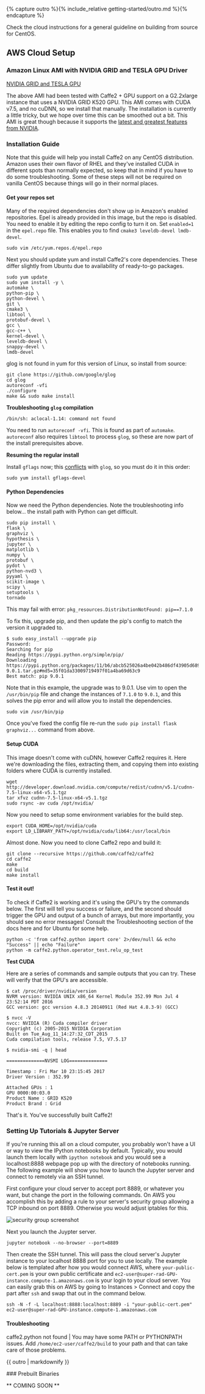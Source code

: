 {% capture outro %}{% include_relative getting-started/outro.md %}{% endcapture %}

<block class="centos prebuilt" />

<block class="centos docker" />

<block class="centos compile" />

Check the cloud instructions for a general guideline on building from source for CentOS.

<block class="centos cloud" />

## AWS Cloud Setup

### Amazon Linux AMI with NVIDIA GRID and TESLA GPU Driver

[NVIDIA GRID and TESLA GPU](https://aws.amazon.com/marketplace/pp/B00FYCDDTE?qid=1489162823246&sr=0-1&ref_=srh_res_product_title)

The above AMI had been tested with Caffe2 + GPU support on a G2.2xlarge instance that uses a NVIDIA GRID K520 GPU. This AMI comes with CUDA v7.5, and no cuDNN, so we install that manually. The installation is currently a little tricky, but we hope over time this can be smoothed out a bit. This AMI is great though because it supports the [latest and greatest features from NVIDIA](http://docs.aws.amazon.com/AWSEC2/latest/UserGuide/accelerated-computing-instances.html).

### Installation Guide

Note that this guide will help you install Caffe2 on any CentOS distribution. Amazon uses their own flavor of RHEL and they've installed CUDA in different spots than normally expected, so keep that in mind if you have to do some troubleshooting. Some of these steps will not be required on vanilla CentOS because things will go in their normal places.

#### Get your repos set

Many of the required dependencies don't show up in Amazon's enabled repositories. Epel is already provided in this image, but the repo is disabled. You need to enable it by editing the repo config to turn it on. Set `enabled=1` in the `epel.repo` file. This enables you to find `cmake3 leveldb-devel lmdb-devel`.

```
sudo vim /etc/yum.repos.d/epel.repo
```

Next you should update yum and install Caffe2's core dependencies. These differ slightly from Ubuntu due to availability of ready-to-go packages.

```
sudo yum update
sudo yum install -y \
automake \
python-pip \
python-devel \
git \
cmake3 \
libtool \
protobuf-devel \
gcc \
gcc-c++ \
kernel-devel \
leveldb-devel \
snappy-devel \
lmdb-devel
```

glog is not found in yum for this version of Linux, so install from source:

```
git clone https://github.com/google/glog
cd glog
autoreconf -vfi
./configure
make && sudo make install
```

**Troubleshooting `glog` compilation**

`/bin/sh: aclocal-1.14: command not found`

You need to run `autoreconf -vfi`. This is found as part of `automake`. `autoreconf` also requires `libtool` to process `glog`, so these are now part of the install prerequisites above.

**Resuming the regular install**

Install `gflags` now; this [conflicts](https://github.com/google/glog/issues/140) with `glog`, so you must do it in this order:

```
sudo yum install gflags-devel
```

#### Python Dependencies

Now we need the Python dependencies. Note the troubleshooting info below... the install path with Python can get difficult.

```
sudo pip install \
flask \
graphviz \
hypothesis \
jupyter \
matplotlib \
numpy \
protobuf \
pydot \
python-nvd3 \
pyyaml \
scikit-image \
scipy \
setuptools \
tornado
```

This may fail with error:
`pkg_resources.DistributionNotFound: pip==7.1.0`

To fix this, upgrade pip, and then update the pip's config to match the version it upgraded to.

```
$ sudo easy_install --upgrade pip
Password:
Searching for pip
Reading https://pypi.python.org/simple/pip/
Downloading https://pypi.python.org/packages/11/b6/abcb525026a4be042b486df43905d6893fb04f05aac21c32c638e939e447/pip-9.0.1.tar.gz#md5=35f01da33009719497f01a4ba69d63c9
Best match: pip 9.0.1
```

Note that in this example, the upgrade was to 9.0.1. Use vim to open the `/usr/bin/pip` file and change the instances of `7.1.0` to `9.0.1`, and this solves the pip error and will allow you to install the dependencies.

```
sudo vim /usr/bin/pip
```

Once you've fixed the config file re-run the `sudo pip install flask graphviz...` command from above.

#### Setup CUDA

This image doesn't come with cuDNN, however Caffe2 requires it. Here we're downloading the files, extracting them, and copying them into existing folders where CUDA is currently installed.

```
wget http://developer.download.nvidia.com/compute/redist/cudnn/v5.1/cudnn-7.5-linux-x64-v5.1.tgz
tar xfvz cudnn-7.5-linux-x64-v5.1.tgz
sudo rsync -av cuda /opt/nvidia/
```

Now you need to setup some environment variables for the build step.

```
export CUDA_HOME=/opt/nvidia/cuda
export LD_LIBRARY_PATY=/opt/nvidia/cuda/lib64:/usr/local/bin
```

Almost done. Now you need to clone Caffe2 repo and build it:

```
git clone --recursive https://github.com/caffe2/caffe2
cd caffe2
make
cd build
make install
```

#### Test it out!

To check if Caffe2 is working and it's using the GPU's try the commands below. The first will tell you success or failure, and the second should trigger the GPU and output of a bunch of arrays, but more importantly, you should see no error messages! Consult the Troubleshooting section of the docs here and for Ubuntu for some help.

```
python -c 'from caffe2.python import core' 2>/dev/null && echo "Success" || echo "Failure"
python -m caffe2.python.operator_test.relu_op_test
```

**Test CUDA**

Here are a series of commands and sample outputs that you can try. These will verify that the GPU's are accessible.

```
$ cat /proc/driver/nvidia/version
NVRM version: NVIDIA UNIX x86_64 Kernel Module 352.99 Mon Jul 4 23:52:14 PDT 2016
GCC version: gcc version 4.8.3 20140911 (Red Hat 4.8.3-9) (GCC)

$ nvcc -V
nvcc: NVIDIA (R) Cuda compiler driver
Copyright (c) 2005-2015 NVIDIA Corporation
Built on Tue_Aug_11_14:27:32_CDT_2015
Cuda compilation tools, release 7.5, V7.5.17

$ nvidia-smi -q | head

==============NVSMI LOG==============

Timestamp : Fri Mar 10 23:15:45 2017
Driver Version : 352.99

Attached GPUs : 1
GPU 0000:00:03.0
Product Name : GRID K520
Product Brand : Grid
```

That's it. You've successfully built Caffe2!

### Setting Up Tutorials & Jupyter Server

If you're running this all on a cloud computer, you probably won't have a UI or way to view the IPython notebooks by default. Typically, you would launch them locally with `ipython notebook` and you would see a localhost:8888 webpage pop up with the directory of notebooks running. The following example will show you how to launch the Jupyter server and connect to remotely via an SSH tunnel.

First configure your cloud server to accept port 8889, or whatever you want, but change the port in the following commands. On AWS you accomplish this by adding a rule to your server's security group allowing a TCP inbound on port 8889. Otherwise you would adjust iptables for this.

![security group screenshot](../static/images/security-group-jupyter.png)

Next you launch the Juypter server.

```
jupyter notebook --no-browser --port=8889
```

Then create the SSH tunnel. This will pass the cloud server's Jupyter instance to your localhost 8888 port for you to use locally. The example below is templated after how you would connect AWS, where `your-public-cert.pem` is your own public certificate and `ec2-user@super-rad-GPU-instance.compute-1.amazonaws.com` is your login to your cloud server. You can easily grab this on AWS by going to Instances > Connect and copy the part after `ssh` and swap that out in the command below.

```
ssh -N -f -L localhost:8888:localhost:8889 -i "your-public-cert.pem" ec2-user@super-rad-GPU-instance.compute-1.amazonaws.com
```

#### Troubleshooting

caffe2.python not found | You may have some PATH or PYTHONPATH issues. Add `/home/ec2-user/caffe2/build` to your path and that can take care of those problems.

{{ outro | markdownify }}

<block class="ubuntu prebuilt" />
### Prebuilt Binaries

** COMING SOON **
